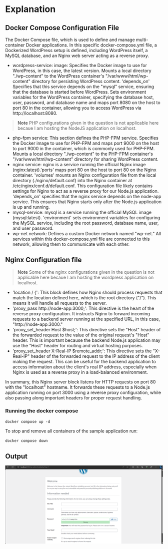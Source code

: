 # Explanation

## Docker Compose Configuration File
The Docker Compose file, which is used to define and manage multi-container Docker applications. In this specific docker-compose.yml file, a Dockerized WordPress setup is defined, including WordPress itself, a MySQL database, and an Nginx web server acting as a reverse proxy.
- wordpress-service: image: Specifies the Docker image to use for WordPress, in this case, the latest version. Mounts a local directory "./wp-content" to the WordPress container's "/var/www/html/wp-content" directory for persisting WordPress content. 'depends_on' Specifies that this service depends on the "mysql" service, ensuring that the database is started before WordPress. Sets environment variables for the WordPress container, specifying the database host, user, password, and database name and maps port 8080 on the host to port 80 in the container, allowing you to access WordPress via http://localhost:8080.
> **Note**
> PHP configurations given in the question is not applicable here becaue I am hosting the NodeJS application on localhost.
- php-fpm service: This section defines the PHP-FPM service. Specifies the Docker image to use for PHP-FPM and maps port 9000 on the host to port 9000 in the container, which is commonly used for PHP-FPM. Mounts a local directory "./wp-content" to the PHP-FPM container's "/var/www/html/wp-content" directory for sharing WordPress content.
- nginx service: nginx is a service running the official Nginx image (nginx:latest).'ports' maps port 80 on the host to port 80 on the Nginx container. 'volumes' mounts an Nginx configuration file from the local directory (./nginx/default.conf) into the Nginx container at /etc/nginx/conf.d/default.conf. This configuration file likely contains settings for Nginx to act as a reverse proxy for our Node.js application. 'depends_on' specifies that the nginx service depends on the node-app service. This ensures that Nginx starts only after the Node.js application is up and running.
- mysql-service: mysql is a service running the official MySQL image (mysql:latest). 'environment' sets environment variables for configuring the MySQL service, including the root password, database name, user, and user password.
- wp-net network: Defines a custom Docker network named "wp-net." All services within this docker-compose.yml file are connected to this network, allowing them to communicate with each other.


## Nginx Configuration file 
> **Note**
> Some of the nginx configurations given in the question is not applicable here becaue I am hosting the wordpress application on localhost.

- 'location / {': This block defines how Nginx should process requests that match the location defined here, which is the root directory ("/"). This means it will handle all requests to the server.
- 'proxy_pass http://node-app:3000;': This directive is the heart of the reverse proxy configuration. It instructs Nginx to forward incoming requests to a backend server running at the specified URL, in this case, "http://node-app:3000."
- 'proxy_set_header Host $host;': This directive sets the "Host" header of the forwarded request to the value of the original request's "Host" header. This is important because the backend Node.js application may use the "Host" header for routing and virtual hosting purposes. 
- 'proxy_set_header X-Real-IP $remote_addr;': This directive sets the "X-Real-IP" header of the forwarded request to the IP address of the client making the request. This can be useful for the backend application to access information about the client's real IP address, especially when Nginx is used as a reverse proxy in a load-balanced environment.

In summary, this Nginx server block listens for HTTP requests on port 80 with the "localhost" hostname. It forwards these requests to a Node.js application running on port 3000 using a reverse proxy configuration, while also passing along important headers for proper request handling.

### Running the docker compose
 ```console
docker compose up -d
```
To stop and remove all containers of the sample application run:

```console
docker compose down
```
## Output
![Alt text](wordpress.png)
